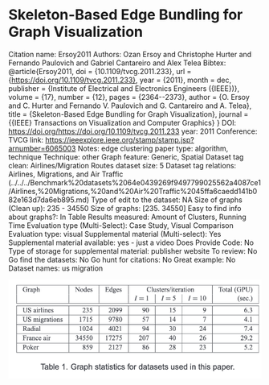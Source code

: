 # Skeleton-Based Edge Bundling for Graph Visualization

Citation name: Ersoy2011
Authors: Ozan Ersoy and Christophe Hurter and Fernando Paulovich and Gabriel Cantareiro and Alex Telea
Bibtex: @article{Ersoy2011,
doi = {10.1109/tvcg.2011.233},
url = {https://doi.org/10.1109/tvcg.2011.233},
year = {2011},
month = dec,
publisher = {Institute of Electrical and Electronics Engineers ({IEEE})},
volume = {17},
number = {12},
pages = {2364--2373},
author = {O. Ersoy and C. Hurter and Fernando V. Paulovich and G. Cantareiro and A. Telea},
title = {Skeleton-Based Edge Bundling for Graph Visualization},
journal = {{IEEE} Transactions on Visualization and Computer Graphics}
}
DOI: https://doi.org/https://doi.org/10.1109/tvcg.2011.233
year: 2011
Conference: TVCG
link: https://ieeexplore.ieee.org/stamp/stamp.jsp?arnumber=6065003
Notes: edge clustering
paper type: algorithm, technique
Technique: other
Graph feature: Generic, Spatial
Dataset tag clean: Airlines/Migration Routes
dataset size: 5
Dataset tag relations: Airlines, Migrations, and Air Traffic (../../../Benchmark%20datasets%2064e0439269f9497799025562a4087ce1/Airlines,%20Migrations,%20and%20Air%20Traffic%2045ffa6caedd141b082e163d7da6eb895.md)
Type of edit to the dataset: NA
Size of graphs (Clean up): 235 - 34550
Size of graphs: [235. 34550]
Easy to find info about graphs?: In Table
Results measured: Amount of Clusters, Running Time
Evaluation type (Multi-Select): Case Study, Visual Comparison
Evaluation type: visual
Supplemental material (Multi-select): Yes
Supplemental material available: yes - just a video
Does Provide Code: No
Type of storage for supplemental material: publisher website
To review: No
Go find the datasets: No
Go hunt for citations: No
Great example: No
Dataset names: us migration

![Untitled](Skeleton-Based%20Edge%20Bundling%20for%20Graph%20Visualizati%206dd78ad2473945c99d670dea9546af1c/Untitled.png)
